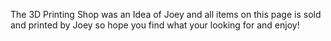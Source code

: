 The 3D Printing Shop was an Idea of Joey and all items on this page is sold and printed by Joey so hope you find what your looking for and enjoy!

